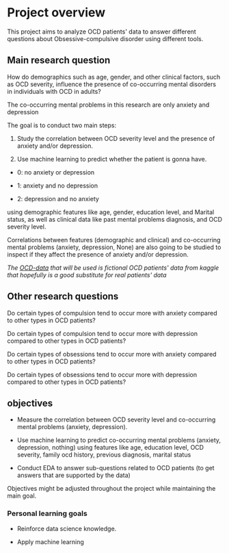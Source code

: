 # Project overview

This project aims to analyze OCD patients' data to answer different questions about Obsessive-compulsive disorder using different tools.

## Main research question

How do demographics such as age, gender, and other clinical factors, such as OCD severity, influence the presence of co-occurring mental disorders in individuals with OCD in adults?

The co-occurring mental problems in this research are only anxiety and depression

The goal is to conduct two main steps:

1. Study the correlation between OCD severity level and the presence of anxiety and/or depression.

2. Use machine learning to predict whether the patient is gonna have.

* 0: no anxiety or depression

* 1: anxiety and no depression

* 2: depression and no anxiety

using demographic features like age, gender, education level, and Marital status, as well as clinical data like past mental problems diagnosis, and OCD severity level.

Correlations between features (demographic and clinical) and co-occurring mental problems (anxiety, depression, None) are also going to be studied to inspect if they affect the presence of anxiety and/or depression.

_The [OCD-data](https://www.kaggle.com/datasets/ohinhaque/ocd-patient-dataset-demographics-and-clinical-data) that will be used is fictional OCD patients' data from kaggle that hopefully is a good substitute for real patients' data_

## Other research questions

Do certain types of compulsion tend to occur more with anxiety compared to other types in OCD patients?

Do certain types of compulsion tend to occur more with depression compared to other types in OCD patients?

Do certain types of obsessions tend to occur more with anxiety compared to other types in OCD patients?

Do certain types of obsessions tend to occur more with depression compared to other types in OCD patients?

## objectives

* Measure the correlation between OCD severity level and co-occurring mental problems (anxiety, depression).

* Use machine learning to predict co-occurring mental problems (anxiety, depression, nothing) using features like age, education level, OCD severity, family ocd history, previous diagnosis, marital status

* Conduct EDA to answer sub-questions related to OCD patients (to get answers that  are supported by the data)

Objectives might be adjusted throughout the project while maintaining the main goal.

### Personal learning goals

* Reinforce data science knowledge.

* Apply machine learning
